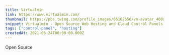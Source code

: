 ```yaml
---
title: Virtualmin
link: https://www.virtualmin.com/
thumbnail: https://pbs.twimg.com/profile_images/66162656/vm-avatar_400x400.png
snippet: Virtualmin - Open Source Web Hosting and Cloud Control Panels
tags: ["control-panel", "hosting"]
createdAt: 2021-06-24T00:00:00.000Z
---
```

Open Source